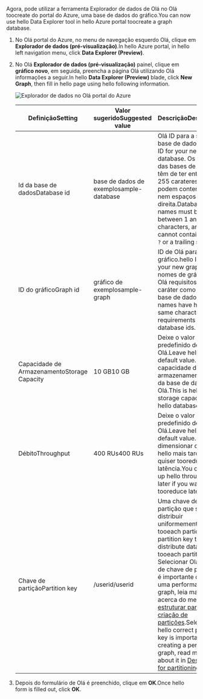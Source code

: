 <span data-ttu-id="5c7f5-101">Agora, pode utilizar a ferramenta Explorador de dados de Olá no Olá toocreate do portal do Azure, uma base de dados do gráfico.</span><span class="sxs-lookup"><span data-stu-id="5c7f5-101">You can now use hello Data Explorer tool in hello Azure portal toocreate a graph database.</span></span> 

1. <span data-ttu-id="5c7f5-102">No Olá portal do Azure, no menu de navegação esquerdo Olá, clique em **Explorador de dados (pré-visualização)**.</span><span class="sxs-lookup"><span data-stu-id="5c7f5-102">In hello Azure portal, in hello left navigation menu, click **Data Explorer (Preview)**.</span></span> 
2. <span data-ttu-id="5c7f5-103">No Olá **Explorador de dados (pré-visualização)** painel, clique em **gráfico novo**, em seguida, preencha a página Olá utilizando Olá informações a seguir.</span><span class="sxs-lookup"><span data-stu-id="5c7f5-103">In hello **Data Explorer (Preview)** blade, click **New Graph**, then fill in hello page using hello following information.</span></span>

    ![Explorador de dados no Olá portal do Azure](./media/cosmos-db-create-graph/azure-cosmosdb-data-explorer.png)

    <span data-ttu-id="5c7f5-105">Definição</span><span class="sxs-lookup"><span data-stu-id="5c7f5-105">Setting</span></span>|<span data-ttu-id="5c7f5-106">Valor sugerido</span><span class="sxs-lookup"><span data-stu-id="5c7f5-106">Suggested value</span></span>|<span data-ttu-id="5c7f5-107">Descrição</span><span class="sxs-lookup"><span data-stu-id="5c7f5-107">Description</span></span>
    ---|---|---
    <span data-ttu-id="5c7f5-108">Id da base de dados</span><span class="sxs-lookup"><span data-stu-id="5c7f5-108">Database id</span></span>|<span data-ttu-id="5c7f5-109">base de dados de exemplo</span><span class="sxs-lookup"><span data-stu-id="5c7f5-109">sample-database</span></span>|<span data-ttu-id="5c7f5-110">Olá ID para a sua nova base de dados.</span><span class="sxs-lookup"><span data-stu-id="5c7f5-110">hello ID for your new database.</span></span> <span data-ttu-id="5c7f5-111">Os nomes das bases de dados têm de ter entre um e 255 carateres e não podem conter `/ \ # ?` nem espaços à direita.</span><span class="sxs-lookup"><span data-stu-id="5c7f5-111">Database names must be between 1 and 255 characters, and cannot contain `/ \ # ?` or a trailing space.</span></span>
    <span data-ttu-id="5c7f5-112">ID do gráfico</span><span class="sxs-lookup"><span data-stu-id="5c7f5-112">Graph id</span></span>|<span data-ttu-id="5c7f5-113">gráfico de exemplo</span><span class="sxs-lookup"><span data-stu-id="5c7f5-113">sample-graph</span></span>|<span data-ttu-id="5c7f5-114">ID de Olá para o novo gráfico.</span><span class="sxs-lookup"><span data-stu-id="5c7f5-114">hello ID for your new graph.</span></span> <span data-ttu-id="5c7f5-115">Os nomes de gráfico têm Olá requisitos mesmo caráter como ids de base de dados.</span><span class="sxs-lookup"><span data-stu-id="5c7f5-115">Graph names have hello same character requirements as database ids.</span></span>
    <span data-ttu-id="5c7f5-116">Capacidade de Armazenamento</span><span class="sxs-lookup"><span data-stu-id="5c7f5-116">Storage Capacity</span></span>| <span data-ttu-id="5c7f5-117">10 GB</span><span class="sxs-lookup"><span data-stu-id="5c7f5-117">10 GB</span></span>|<span data-ttu-id="5c7f5-118">Deixe o valor predefinido de Olá.</span><span class="sxs-lookup"><span data-stu-id="5c7f5-118">Leave hello default value.</span></span> <span data-ttu-id="5c7f5-119">Esta é a capacidade de armazenamento Olá da base de dados de Olá.</span><span class="sxs-lookup"><span data-stu-id="5c7f5-119">This is hello storage capacity of hello database.</span></span>
    <span data-ttu-id="5c7f5-120">Débito</span><span class="sxs-lookup"><span data-stu-id="5c7f5-120">Throughput</span></span>|<span data-ttu-id="5c7f5-121">400 RUs</span><span class="sxs-lookup"><span data-stu-id="5c7f5-121">400 RUs</span></span>|<span data-ttu-id="5c7f5-122">Deixe o valor predefinido de Olá.</span><span class="sxs-lookup"><span data-stu-id="5c7f5-122">Leave hello default value.</span></span> <span data-ttu-id="5c7f5-123">Pode dimensionar débito hello mais tarde se quiser tooreduce latência.</span><span class="sxs-lookup"><span data-stu-id="5c7f5-123">You can scale up hello throughput later if you want tooreduce latency.</span></span>
    <span data-ttu-id="5c7f5-124">Chave de partição</span><span class="sxs-lookup"><span data-stu-id="5c7f5-124">Partition key</span></span>|<span data-ttu-id="5c7f5-125">/userid</span><span class="sxs-lookup"><span data-stu-id="5c7f5-125">/userid</span></span>|<span data-ttu-id="5c7f5-126">Uma chave de partição que será a distribuir uniformemente dados tooeach partição.</span><span class="sxs-lookup"><span data-stu-id="5c7f5-126">A partition key that will distribute data evenly tooeach partition.</span></span> <span data-ttu-id="5c7f5-127">Selecionar Olá correto de chave de partição é importante criar uma performant graph, leia mais acerca do mesmo no [estruturar para criação de partições](../articles/cosmos-db/partition-data.md#designing-for-partitioning).</span><span class="sxs-lookup"><span data-stu-id="5c7f5-127">Selecting hello correct partition key is important in creating a performant graph, read more about it in [Designing for partitioning](../articles/cosmos-db/partition-data.md#designing-for-partitioning).</span></span>

3. <span data-ttu-id="5c7f5-128">Depois do formulário de Olá é preenchido, clique em **OK**.</span><span class="sxs-lookup"><span data-stu-id="5c7f5-128">Once hello form is filled out, click **OK**.</span></span>
